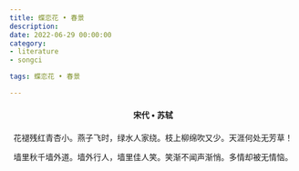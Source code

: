 ```yaml
---
title: 蝶恋花 • 春景
description:
date: 2022-06-29 00:00:00
category:
- literature
- songci

tags: 蝶恋花 • 春景

---
```


<div id="poem-author">
    宋代 • 苏轼
</div>
<div id="poem-body">
<p class="poem-paragraph">花褪残红青杏小。燕子飞时，绿水人家绕。枝上柳绵吹又少。天涯何处无芳草！</p>
<p class="poem-paragraph">墙里秋千墙外道。墙外行人，墙里佳人笑。笑渐不闻声渐悄。多情却被无情恼。</p>

</div>

<style>

#poem-author {
    width: 100%;
    text-align: center;
    margin: 20px 0;
    font-weight: bold;
}
#poem-body {
    width: 100%;
    text-align: center;
}
.poem-paragraph {
    font-family: "仿宋"
}

</style>